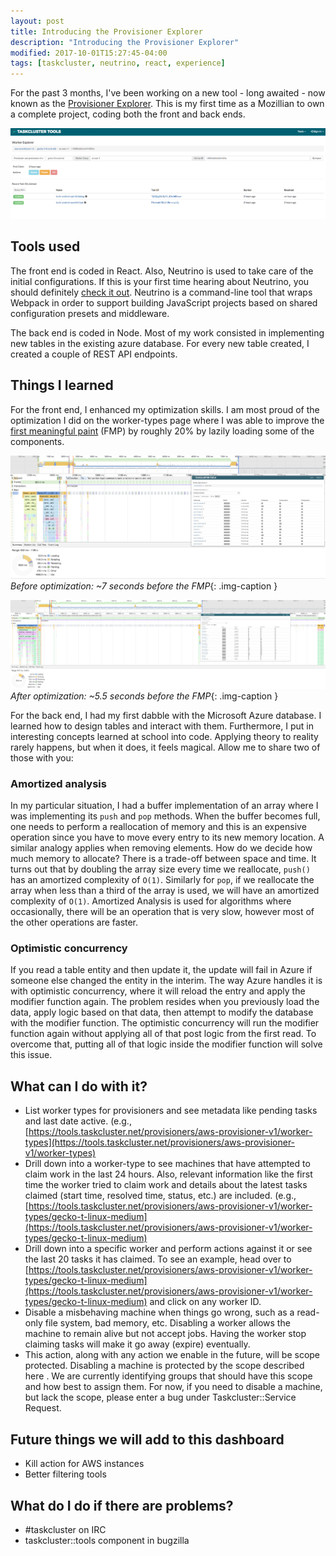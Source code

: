 ```yaml
---
layout: post
title: Introducing the Provisioner Explorer
description: "Introducing the Provisioner Explorer"
modified: 2017-10-01T15:27:45-04:00
tags: [taskcluster, neutrino, react, experience]
---
```

For the past 3 months, I've been working on a new tool - long awaited - now known
as the [Provisioner Explorer](https://tools.taskcluster.net/provisioners/). This
is my first time as a Mozillian to own a complete project, coding both the
front and back ends.

![Cover](/assets/images/provisioner-explorer/cover.png)

## Tools used

The front end is coded in React. Also, Neutrino is used to take care of
the initial configurations. If this is your first time hearing about
Neutrino, you should definitely [check it out](https://neutrino.js.org/). Neutrino is a command-line
tool that wraps Webpack in order to support building JavaScript projects
based on shared configuration presets and middleware.

The back end is coded in Node. Most of my work consisted in implementing new
tables in the existing azure database. For every new table created, I
created a couple of REST API endpoints.

## Things I learned
For the front end, I enhanced my optimization skills. I am most proud of the optimization I did on the worker-types page where I was able to improve the [first meaningful paint](https://developers.google.com/web/tools/lighthouse/audits/first-meaningful-paint) (FMP) by roughly 20% by lazily loading some of the components.

![Before optimization](/assets/images/provisioner-explorer/old.png)
*Before optimization: ~7 seconds before the FMP*{: .img-caption }

![After optimization](/assets/images/provisioner-explorer/new.png)
*After optimization: ~5.5 seconds before the FMP*{: .img-caption }

For the back end, I had my first dabble with the Microsoft Azure database.
I learned how to design tables and interact with them. Furthermore,
I put in interesting concepts learned at school into code. Applying
theory to reality rarely happens, but when it does, it feels magical.
Allow me to share two of those with you:

### Amortized analysis
 
In my particular situation, I had a buffer implementation of an array where I was
implementing its `push` and `pop` methods. When the buffer becomes full,
one needs to perform a reallocation of memory and this is an expensive operation
since you have to move every entry to its new memory location. A similar analogy
applies when removing elements. How do we decide how much memory to allocate?
There is a trade-off between space and time. It turns out that by doubling the
array size every time we reallocate, `push()` has an amortized complexity of
`O(1)`. Similarly for `pop`, if we reallocate the array when less than a third of
the array is used, we will have an amortized complexity of `O(1)`. Amortized Analysis
is used for algorithms where occasionally, there will be an operation that is very
slow, however most of the other operations are faster.

### Optimistic concurrency
If you read a table entity and then update it, the update will fail in Azure if
someone else changed the entity in the interim.   The way Azure handles it is
with optimistic concurrency, where it will reload the entry and apply the
modifier function again. The problem resides when you previously load the data,
apply logic based on that data, then attempt to modify the database with the
modifier function. The optimistic concurrency will run the modifier function
again without applying all of that post logic from the first read. To overcome
that, putting all of that logic inside the modifier function will
solve this issue.

## What can I do with it?
* List worker types for provisioners and see metadata like pending tasks and last date active. (e.g., [https://tools.taskcluster.net/provisioners/aws-provisioner-v1/worker-types](https://tools.taskcluster.net/provisioners/aws-provisioner-v1/worker-types)
* Drill down into a worker-type to see machines that have attempted to claim work in the last 24 hours. Also, relevant information like the first time the worker tried to claim work  and details about the latest tasks claimed  (start time, resolved time, status, etc.) are included. (e.g., [https://tools.taskcluster.net/provisioners/aws-provisioner-v1/worker-types/gecko-t-linux-medium](https://tools.taskcluster.net/provisioners/aws-provisioner-v1/worker-types/gecko-t-linux-medium)
* Drill down into a specific worker and perform actions against it or see the last 20 tasks it has claimed. To see an example, head over to [https://tools.taskcluster.net/provisioners/aws-provisioner-v1/worker-types/gecko-t-linux-medium](https://tools.taskcluster.net/provisioners/aws-provisioner-v1/worker-types/gecko-t-linux-medium) and click on any worker ID.
* Disable a misbehaving machine when things go wrong, such as a read-only file system, bad memory, etc. Disabling a worker allows the machine to remain alive but not accept jobs. Having the worker stop claiming tasks will make it go away (expire) eventually.
* This action, along with any action we enable in the future, will be scope protected. Disabling a machine is protected by the scope described here . We are currently identifying groups that should have this scope and how best to assign them. For now, if you need to disable a machine, but lack the scope, please enter a bug under Taskcluster::Service Request.

## Future things we will add to this dashboard
* Kill action for AWS instances
* Better filtering tools

## What do I do if there are problems?
* \#taskcluster on IRC
* taskcluster::tools component in bugzilla
